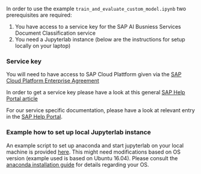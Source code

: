 In order to use the example `train_and_evaluate_custom_model.ipynb` two prerequisites are required:

1. You have access to a service key for the SAP AI Busniess Services Document Classification service
2. You need a Jupyterlab instance (below are the instructions for setup locally on your laptop)

### Service key

You will need to have access to SAP Cloud Plattform given via the [SAP Cloud Platform Enterprise Agreement](https://wiki.scn.sap.com/wiki/pages/viewpage.action?pageId=489198716)

In order to get a service key please have a look at this general [SAP Help Portal article](https://help.sap.com/viewer/65de2977205c403bbc107264b8eccf4b/Cloud/en-US/4514a14ab6424d9f84f1b8650df609ce.html)

For our service specific documentation, please have a look at relevant entry in the [SAP Help Portal](https://help.sap.com/viewer/ca60cd2ed44f4261a3ae500234c46f37/SHIP/en-US/88bdee94c7c94bc99de8484f5c2db04a.html).

### Example how to set up local Jupyterlab instance

An example script to set up anaconda and start jupyterlab on your local machine is provided [here](./install_jupyterlab.sh).
This might need modifications based on OS version (example used is based on Ubuntu 16.04).
Please consult the [anaconda installation guide](https://docs.anaconda.com/anaconda/install/) for details regarding your OS.
